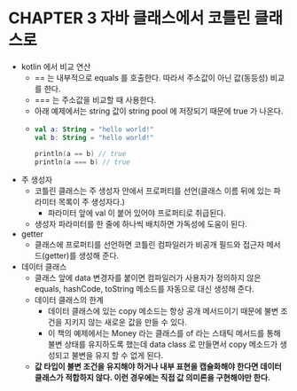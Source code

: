 # CHAPTER 3 자바 클래스에서 코틀린 클래스로

- kotlin 에서 비교 연산 
  - == 는 내부적으로 equals 를 호출한다. 따라서 주소값이 아닌 값(동등성) 비교를 한다.
  - === 는 주소값을 비교할 때 사용한다.
  - 아래 예제에서는 string 값이 string pool 에 저장되기 때문에 true 가 나온다.
  - ~~~kotlin
    val a: String = "hello world!"
    val b: String = "hello world!"

    println(a == b) // true
    println(a === b) // true
    ~~~
- 주 생성자
  - 코틀린 클래스는 주 생성자 안에서 프로퍼티를 선언(클래스 이름 뒤에 있는 파라미터 목록이 주 생성자다.)
    - 파라미터 앞에 val 이 붙어 있어야 프로퍼티로 취급된다.
  - 생성자 파라미터를 한 줄에 하나씩 배치하면 가독성에 도움이 된다.
- getter
  - 클래스에 프로퍼티를 선언하면 코틀린 컴파일러가 비공개 필드와 접근자 메서드(getter)를 생성해 준다.
- 데이터 클래스
  - 클래스 앞에 data 변경자를 붙이면 컴파일러가 사용자가 정의하지 않은 equals, hashCode, toString 메소드를 자동으로 대신 생성해 준다.
  - 데이터 클래스의 한계
    - 데이터 클래스에 있는 copy 메소드는 항상 공개 메서드이기 때문에 불변 조건을 지키지 않는 새로운 값을 만들 수 있다.
    - 이 책의 예제에서는 Money 라는 클래스를 of 라는 스태틱 메서드를 통해 불변 상태를 유지하도록 했는데 data class 로 만들면서 copy 메소드가 생성되고 불변을 유지 할 수 없게 된다.
  - **값 타입이 불변 조건을 유지해야 하거나 내부 표현을 캡슐화해야 한다면 데이터 클래스가 적합하지 않다. 이런 경우에는 직접 값 의미론을 구현해야만 한다.**